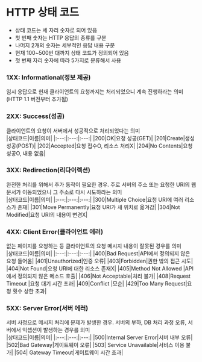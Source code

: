 # HTTP 상태 코드
- 상태 코드는 세 자리 숫자로 되어 있음
- 첫 번째 숫자는 HTTP 응답의 종류를 구분
- 나머지 2개의 숫자는 세부적인 응답 내용 구분
- 현재 100~500번 대까지 상태 코드가 정의되어 있음
- 첫 번째 자리 숫자에 따라 5가지로 분류해서 사용

### 1XX: Informational(정보 제공)
임시 응답으로 현재 클라이언트의 요청까지는 처리되었으니 계속 진행하라는 의미 (HTTP 1.1 버전부터 추가됨)

### 2XX: Success(성공)
클라이언트의 요청이 서버에서 성공적으로 처리되었다는 의미  
|상태코드|이름|의미|
|:---:|:---:|:---:|
|200|OK|요청 성공(GET)|
|201|Create|생성 성공(POST)|
|202|Accepted|요청 접수O, 리소스 처리X|
|204|No Contents|요청 성공O, 내용 없음|

### 3XX: Redirection(리다이렉션)
완전한 처리를 위해서 추가 동작이 필요한 경우. 주로 서버의 주소 또는 요청한 URI의 웹 문서가 이동되었으니 그 주소로 다시 시도하라는 의미  
|상태코드|이름|의미|
|:---:|:---:|:---:|
|300|Multiple Choice|요청 URI에 여러 리소스가 존재|
|301|Move Permanently|요청 URI가 새 위치로 옮겨감|
|304|Not Modified|요청 URI의 내용이 변경X|


### 4XX: Client Error(클라이언트 에러)
없는 페이지를 요청하는 등 클라이언트의 요청 메시지 내용이 잘못된 경우를 의미  
|상태코드|이름|의미|
|:---:|:---:|:---:|
|400|Bad Request|API에서 정의되지 않은 요청 들어옴|
|401|Unauthorized|인증 오류|
|403|Forbidden|권한 밖의 접근 시도|
|404|Not Found|요청 URI에 대한 리소스 존재X|
|405|Method Not Allowed	|API에서 정의되지 않은 메소드 호출|
|406|Not Acceptable|처리 불가|
|408|Request Timeout	|요청 대기 시간 초과|
|409|Conflict	|모순|
|429|Too Many Request|요청 횟수 상한 초과|

### 5XX: Server Error(서버 에러)
서버 사정으로 메시지 처리에 문제가 발생한 경우. 서버의 부하, DB 처리 과정 오류, 서버에서 익셉션이 발생하는 경우를 의미  
|상태코드|이름|의미|
|:---:|:---:|:---:|
|500|Internal Server Error|서버 내부 오류|
|502|Bad Gateway|게이트웨이 오류|
|503|	Service Unavailable|서비스 이용 불가|
|504|	Gateway Timeout|게이트웨이 시간 초과|

